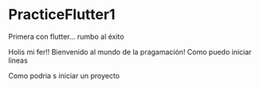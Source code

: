 # PracticeFlutter1
Primera con flutter... rumbo al éxito

Holis mi fer!! Bienvenido al mundo de la pragamación!
Como puedo iniciar lineas 

Como podria s iniciar un proyecto 